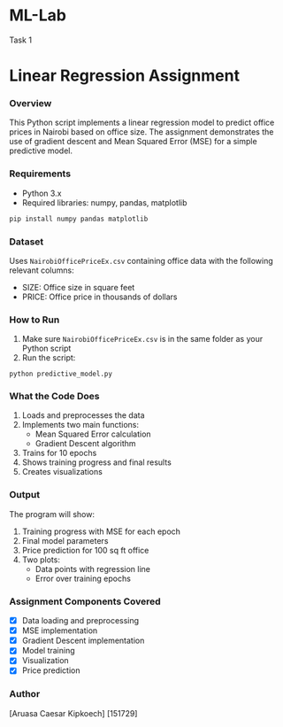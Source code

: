 # ML-Lab
Task 1
# Linear Regression Assignment 


### Overview
This Python script implements a linear regression model to predict office prices in Nairobi based on office size. The assignment demonstrates the use of gradient descent and Mean Squared Error (MSE) for a simple predictive model.

### Requirements
- Python 3.x
- Required libraries: numpy, pandas, matplotlib
```bash
pip install numpy pandas matplotlib
```

### Dataset
Uses `NairobiOfficePriceEx.csv` containing office data with the following relevant columns:
- SIZE: Office size in square feet
- PRICE: Office price in thousands of dollars

### How to Run
1. Make sure `NairobiOfficePriceEx.csv` is in the same folder as your Python script
2. Run the script:

```
python predictive_model.py
```

### What the Code Does
1. Loads and preprocesses the data
2. Implements two main functions:
   - Mean Squared Error calculation
   - Gradient Descent algorithm
3. Trains for 10 epochs
4. Shows training progress and final results
5. Creates visualizations

### Output
The program will show:
1. Training progress with MSE for each epoch
2. Final model parameters
3. Price prediction for 100 sq ft office
4. Two plots:
   - Data points with regression line
   - Error over training epochs

### Assignment Components Covered
- [x] Data loading and preprocessing
- [x] MSE implementation
- [x] Gradient Descent implementation
- [x] Model training
- [x] Visualization
- [x] Price prediction

### Author
[Aruasa Caesar Kipkoech]
[151729]
